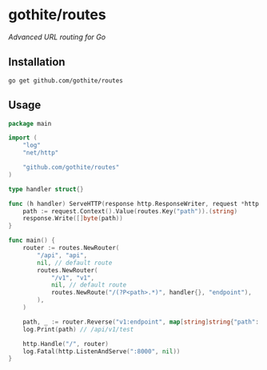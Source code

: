 # gothite/routes #
*Advanced URL routing for Go*

## Installation ##

`go get github.com/gothite/routes`


## Usage ##
```go
package main

import (
	"log"
	"net/http"

	"github.com/gothite/routes"
)

type handler struct{}

func (h handler) ServeHTTP(response http.ResponseWriter, request *http.Request) {
	path := request.Context().Value(routes.Key("path")).(string)
	response.Write([]byte(path))
}

func main() {
	router := routes.NewRouter(
		"/api", "api",
		nil, // default route
		routes.NewRouter(
			"/v1", "v1",
			nil, // default route
			routes.NewRoute("/(?P<path>.*)", handler{}, "endpoint"),
		),
	)

	path, _ := router.Reverse("v1:endpoint", map[string]string{"path": "test"})
	log.Print(path) // /api/v1/test

	http.Handle("/", router)
	log.Fatal(http.ListenAndServe(":8000", nil))
}
```
